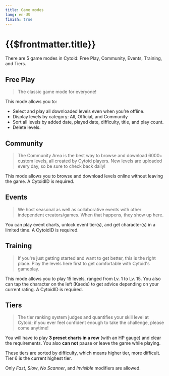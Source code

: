 ```yaml
---
title: Game modes
lang: en-US
finish: true
---
```


# {{$frontmatter.title}}

There are 5 game modes in Cytoid: Free Play, Community, Events, Training, and Tiers.

## Free Play

> The classic game mode for everyone!

This mode allows you to:

- Select and play all downloaded levels even when you’re offline.
- Display levels by category: All, Official, and Community
- Sort all levels by added date, played date, difficulty, title, and play count.
- Delete levels.

## Community

> The Community Area is the best way to browse and download 6000+ custom levels, all created by Cytoid players. New levels are uploaded every day, so be sure to check back daily!

This mode allows you to browse and download levels online without leaving the game. A CytoidID is required.

## Events

> We host seasonal as well as collaborative events with other independent creators/games. When that happens, they show up here.

You can play event charts, unlock event tier(s), and get character(s) in a limited time. A CytoidID is required.

## Training

> If you're just getting started and want to get better, this is the right place. Play the levels here first to get comfortable with Cytoid's gameplay.

This mode allows you to play 15 levels, ranged from Lv. 1 to Lv. 15. You also can tap the character on the left (Kaede) to get advice depending on your current rating. A CytoidID is required.

## Tiers

> The tier ranking system judges and quantifies your skill level at Cytoid; if you ever feel confident enough to take the challenge, please come anytime!

You will have to play **3 preset charts in a row** (with an HP gauge) and clear the requirements. You also **can not** pause or leave the game while playing.

These tiers are sorted by difficulty, which means higher tier, more difficult. Tier 6 is the current highest tier.

Only *Fast*, *Slow*, *No Scanner*, and *Invisible* modifiers are allowed.
